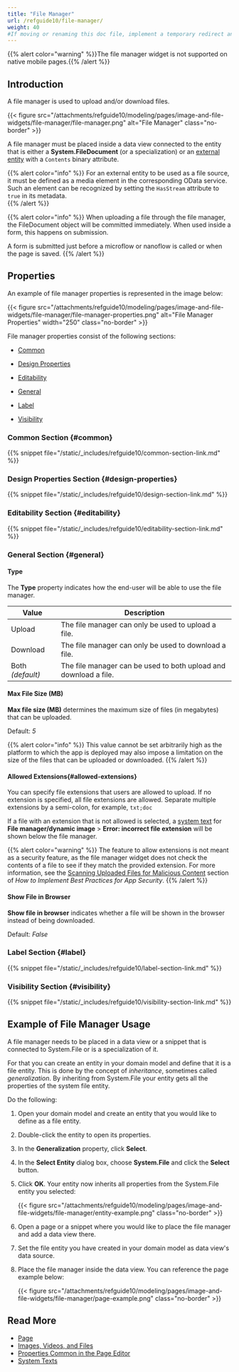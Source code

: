 ```yaml
---
title: "File Manager"
url: /refguide10/file-manager/
weight: 40
#If moving or renaming this doc file, implement a temporary redirect and let the respective team know they should update the URL in the product. See Mapping to Products for more details.
---
```


{{% alert color="warning" %}}The file manager widget is not supported on native mobile pages.{{% /alert %}}

## Introduction

A file manager is used to upload and/or download files.

{{< figure src="/attachments/refguide10/modeling/pages/image-and-file-widgets/file-manager/file-manager.png" alt="File Manager" class="no-border" >}}

A file manager must be placed inside a data view connected to the entity that is either a **System.FileDocument** (or a specialization) or an [external entity](/refguide10/external-entities/) with a `Contents` binary attribute.

{{% alert color="info" %}}
For an external entity to be used as a file source, it must be defined as a media element in the corresponding OData service. Such an element can be recognized by setting the `HasStream` attribute to `true` in its metadata.  
{{% /alert %}}

{{% alert color="info" %}}
When uploading a file through the file manager, the FileDocument object will be committed immediately. When used inside a form, this happens on submission.

A form is submitted just before a microflow or nanoflow is called or when the page is saved.
{{% /alert %}}

## Properties

An example of file manager properties is represented in the image below:

{{< figure src="/attachments/refguide10/modeling/pages/image-and-file-widgets/file-manager/file-manager-properties.png" alt="File Manager Properties"   width="250"  class="no-border" >}}

File manager properties consist of the following sections:

* [Common](#common) 

* [Design Properties](#design-properties)

* [Editability](#editability)

* [General](#general)

* [Label](#label)

* [Visibility](#visibility)

### Common Section {#common}

{{% snippet file="/static/_includes/refguide10/common-section-link.md" %}}

### Design Properties Section {#design-properties}

{{% snippet file="/static/_includes/refguide10/design-section-link.md" %}} 

### Editability Section {#editability}

{{% snippet file="/static/_includes/refguide10/editability-section-link.md" %}}

### General Section {#general}

#### Type

The **Type** property indicates how the end-user will be able to use the file manager.

| Value | Description |
| --- | --- |
| Upload | The file manager can only be used to upload a file. |
| Download | The file manager can only be used to download a file. |
| Both *(default)*  | The file manager can be used to both upload and download a file. |

#### Max File Size (MB)

**Max file size (MB)** determines the maximum size of files (in megabytes) that can be uploaded.

Default: *5*

{{% alert color="info" %}}
This value cannot be set arbitrarily high as the platform to which the app is deployed may also impose a limitation on the size of the files that can be uploaded or downloaded.
{{% /alert %}}

#### Allowed Extensions{#allowed-extensions}

You can specify file extensions that users are allowed to upload. If no extension is specified, all file extensions are allowed. Separate multiple extensions by a semi-colon, for example, `txt;doc`

If a file with an extension that is not allowed is selected, a [system text](/refguide10/system-texts/) for **File manager/dynamic image** > **Error: incorrect file extension** will be shown below the file manager.

{{% alert color="warning" %}}
The feature to allow extensions is not meant as a security feature, as the file manager widget does not check the contents of a file to see if they match the provided extension. For more information, see the [Scanning Uploaded Files for Malicious Content](/howto/security/best-practices-security/#scanning-for-malicious-content) section of *How to Implement Best Practices for App Security*.
{{% /alert %}}

#### Show File in Browser

**Show file in browser** indicates whether a file will be shown in the browser instead of being downloaded.

Default: *False*

### Label Section {#label}

{{% snippet file="/static/_includes/refguide10/label-section-link.md" %}}

### Visibility Section {#visibility}

{{% snippet file="/static/_includes/refguide10/visibility-section-link.md" %}}

## Example of File Manager Usage

A file manager needs to be placed in a data view or a snippet that is connected to System.File or is a specialization of it. 

For that you can create an entity in your domain model and define that it is a file entity. This is done by the concept of *inheritance*, sometimes called *generalization*. By inheriting from System.File your entity gets all the properties of the system file entity. 

Do the following:

1. Open your domain model and create an entity that you would like to define as a file entity.

2. Double-click the entity to open its properties.

3. In the **Generalization** property, click **Select**.

4. In the **Select Entity** dialog box, choose **System.File** and click the **Select** button.

5. Click **OK**. Your entity now inherits all properties from the System.File entity you selected:

   {{< figure src="/attachments/refguide10/modeling/pages/image-and-file-widgets/file-manager/entity-example.png" class="no-border" >}}

6. Open a page or a snippet where you would like to place the file manager and add a data view there.

7. Set the file entity you have created in your domain model as data view's data source. 

8. Place the file manager inside the data view. You can reference the page example below:

   {{< figure src="/attachments/refguide10/modeling/pages/image-and-file-widgets/file-manager/page-example.png" class="no-border" >}}

## Read More

* [Page](/refguide10/page/)
* [Images, Videos, and Files](/refguide10/image-and-file-widgets/)
* [Properties Common in the Page Editor](/refguide10/common-widget-properties/)
* [System Texts](/refguide10/system-texts/)
